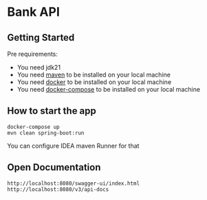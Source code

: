 Bank API
==================

Getting Started
--------------------
Pre requirements:
- You need jdk21
- You need [maven](https://maven.apache.org/install.html) to be installed on your local machine
- You need [docker](https://docs.docker.com/install/) to be installed on your local machine
- You need [docker-compose](https://docs.docker.com/compose/install/) to be installed on your local machine

How to start the app
--------------------

```
docker-compose up
mvn clean spring-boot:run
```
You can configure IDEA maven Runner for that

Open Documentation
-------------------------
```
http://localhost:8080/swagger-ui/index.html
http://localhost:8080/v3/api-docs
```
